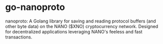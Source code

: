 # go-nanoproto
nanoproto: A Golang library for saving and reading protocol buffers (and other byte data) on the NANO ($XNO) cryptocurrency network. Designed for decentralized applications leveraging NANO's feeless and fast transactions.
